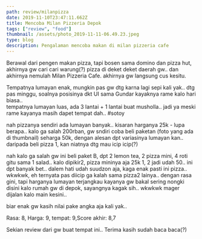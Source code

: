 ```yaml
---
path: review/milanpizza
date: 2019-11-10T23:47:11.662Z
title: Mencoba Milan Pizzeria Depok
tags: ["review", "food"]
thumbnail: /assets/photo_2019-11-11-06.49.23.jpeg
type: blog
description: Pengalaman mencoba makan di milan pizzeria cafe
---
```


Berawal dari pengen makan pizza, tapi bosen sama domino dan pizza hut, akhirnya gw cari cari warung(?) pizza di deket deket daerah gw.. dan akhirnya nemulah Milan Pizzeria Cafe. akhirnya gw langsung cus kesitu.

Tempatnya lumayan enak, mungkin pas gw dtg karna lagi sepi kali yak.. dtg pas minggu, soalnya posisinya dkt UI sama Gundar kayaknya rame kalo hari biasa.. \
tempatnya lumayan luas, ada 3 lantai + 1 lantai buat musholla.. jadi ya meski rame kayanya masih dapet tempat dah.. #sotoy

nah pizzanya sendiri ada lumayan banyak.. kisaran harganya 25k - lupa berapa.. kalo ga salah 200rban, gw sndiri coba beli paketan (foto yang ada di thumbnail) seharga 50k, dengan alesan dpt variasinya lumayan kan.. daripada beli pizza 1, kan niatnya dtg mau icip icip(?)

nah kalo ga salah gw ini beli paket B, dpt 2 lemon tea, 2 pizza mini, 4 roti gitu sama 1 salad.. kalo dipikir2, pizza mininya aja 25k 1, 2 jadi udah 50.. ini dpt banyak bet.. dalem hati udah suudzon aja, kaga enak pasti ini pizza.. wkwkwk, eh ternyata pas diicip ga kalah sama pizza2 lainya.. dengan rasa gini, tapi harganya lumayan terjangkau kayanya gw bakal sering nongki disini kalo rumah gw di depok, sayangnya kagak sih.. wkwkwk mager dijalan kalo main kesini..

biar enak gw kasih nilai pake angka aja kali yak..

Rasa: 8, Harga: 9, tempat: 9,Score akhir: 8,7

Sekian review dari gw buat tempat ini.. Terima kasih sudah baca baca(?)
